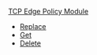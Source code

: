 <!-- Code generated for API Clients. DO NOT EDIT. -->

[TCP Edge Policy Module](#api-tcp-edge-policy-module)

- [Replace](#api-tcp-edge-policy-module-replace)
- [Get](#api-tcp-edge-policy-module-get)
- [Delete](#api-tcp-edge-policy-module-delete)
